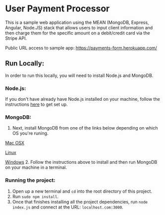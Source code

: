 # User Payment Processor
This is a sample web application using the MEAN (MongoDB, Express, Angular, Node.JS) stack that allows users to input client information and then charge them for the specific amount on a debit/credit card via the Stripe API.

Public URL access to sample app: https://payments-form.herokuapp.com/

## Run Locally:
In order to run this locally, you will need to install Node.js and MongoDB.

### Node.js:
If you don't have already have Node.js installed on your machine, follow the instructions [here](https://nodejs.org/en/download/) to get set up.

### MongoDB:
1. Next, install MongoDB from one of the links below depending on which OS you're runing.

  [Mac OSX](https://docs.mongodb.com/manual/tutorial/install-mongodb-on-os-x/)

  [Linux](https://docs.mongodb.com/manual/administration/install-on-linux/)

  [Windows](https://docs.mongodb.com/manual/tutorial/install-mongodb-on-windows/)
2. Follow the instructions above to install and then run MongoDB on your machine in a terminal.

### Running the project:
1. Open up a new terminal and `cd` into the root directory of this project.
2. Run `sudo npm install`.
3. Once that finishes installing all the project dependencies, run `node index.js` and connect at the URL: `localhost.com:3000`.


